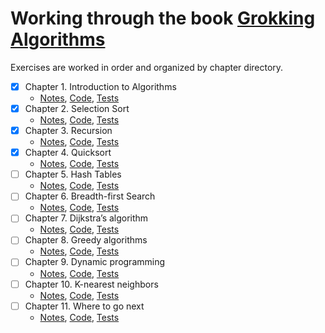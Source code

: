 # Working through the book [Grokking Algorithms](https://www.manning.com/books/grokking-algorithms)

Exercises are worked in order and organized by chapter directory.

- [x] Chapter 1. Introduction to Algorithms
    - [Notes](src/main/scala/chapter1/IntroductionToAlgorithms.md), [Code](src/main/scala/chapter1/IntroductionToAlgorithms.scala), [Tests](src/test/scala/chapter1/IntroductionToAlgorithmsSpec.scala)
- [x] Chapter 2. Selection Sort
    - [Notes](src/main/scala/chapter2/SelectionSort.md), [Code](src/main/scala/chapter2/SelectionSort.scala), [Tests](src/test/scala/chapter2/SelectionSortSpec.scala)
- [x] Chapter 3. Recursion
    - [Notes](src/main/scala/chapter3/Recursion.md), [Code](src/main/scala/chapter3/Recursion.scala), [Tests](src/test/scala/chapter3/RecursionSpec.scala)
- [x] Chapter 4. Quicksort
    - [Notes](src/main/scala/chapter4/Quicksort.md), [Code](src/main/scala/chapter4/Quicksort.scala), [Tests](src/test/scala/chapter4/QuicksortSpec.scala)
- [ ] Chapter 5. Hash Tables
    - [Notes](src/main/scala/chapter5/HashTables.md), [Code](src/main/scala/chapter5/HashTables.scala), [Tests](src/test/scala/chapter5/HashTablesSpec.scala)
- [ ] Chapter 6. Breadth-first Search
    - [Notes](src/main/scala/chapter6/BreadthFirstSearch.md), [Code](src/main/scala/chapter6/BreadthFirstSearch.scala), [Tests](src/test/scala/chapter6/BreadthFirstSearchSpec.scala)
- [ ] Chapter 7. Dijkstra’s algorithm
    - [Notes](src/main/scala/chapter7/DijkstrasAlgorithm.md), [Code](src/main/scala/chapter7/DijkstrasAlgorithm.scala), [Tests](src/test/scala/chapter7/DijkstrasAlgorithmSpec.scala)
- [ ] Chapter 8. Greedy algorithms
    - [Notes](src/main/scala/chapter8/GreedyAlgorithms.md), [Code](src/main/scala/chapter8/GreedyAlgorithms.scala), [Tests](src/test/scala/chapter8/GreedyAlgorithmsSpec.scala)
- [ ] Chapter 9. Dynamic programming
    - [Notes](src/main/scala/chapter9/DynamicProgramming.md), [Code](src/main/scala/chapter9/DynamicProgramming.scala), [Tests](src/test/scala/chapter9/DynamicProgrammingSpec.scala)
- [ ] Chapter 10. K-nearest neighbors
    - [Notes](src/main/scala/chapter10/KNearestNeighbors.md), [Code](src/main/scala/chapter10/KNearestNeighbors.scala), [Tests](src/test/scala/chapter10/KNearestNeighborsSpec.scala)
- [ ] Chapter 11. Where to go next
    - [Notes](src/main/scala/chapter11/WhereToGoNext.md), [Code](src/main/scala/chapter11/WhereToGoNext.scala), [Tests](src/test/scala/chapter11/WhereToGoNextSpec.scala)
